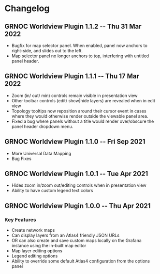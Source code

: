# Changelog

## GRNOC Worldview Plugin 1.1.2 -- Thu 31 Mar 2022
* Bugfix for map selector panel. When enabled, panel now anchors to right-side, and slides out to the left.
* Map selector panel no longer anchors to top, interfering with untitled panel header.

## GRNOC Worldview Plugin 1.1.1 -- Thu 17 Mar 2022
* Zoom (in/ out/ min) controls remain visible in presentation view
* Other toolbar controls (edit/ show|hide layers) are revealed when in edit view
* Topology tooltips now reposition around their cursor event in cases where they would otherwise render outside the viewable panel area.
* Fixed a bug where panels without a title would render over/obscure the panel header dropdown menu.

## GRNOC Worldview Plugin 1.1.0 -- Fri Sep 2021
* More Universal Data Mapping
* Bug Fixes

## GRNOC Worldview Plugin 1.0.1 -- Tue Apr 2021

* Hides zoom in/zoom out/editing controls when in presentation view
* Ability to have custom legend text colors

## GRNOC Worldview Plugin 1.0.0 -- Thu Apr 2021
### Key Features
- Create network maps
- Can display layers from an Atlas4 friendly JSON URLs
- OR can also create and save custom maps locally on the Grafana instance using the in-built map editor
- Map layer editing options
- Legend editing options
- Ability to override some default Atlas4 configuration from the options panel

